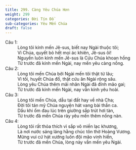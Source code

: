 ```yaml
---
title: 299. Càng Yêu Chúa Hơn
weight: 299
categories: Đời Tín Đồ
sub-categories: Yêu Mến Chúa
draft: false
---
```

<dl><dt>Câu 1:</dt><dd data-verse="1">Lòng tôi kính mến Jê-sus, biết nay Ngài thuộc tôi; <br/>Vì Chúa, quyết bỏ hết mọi ác khiên, Jê-sus ôi! <br/>Nguyền luôn kính mến Jê-sus là Cứu Chúa khoan hồng <br/>Từ trước đã kính mến Ngài, nay mến yêu càng nồng. </dd><dt>Câu 2:</dt><dd data-verse="2">Lòng tôi mến Chúa bởi Ngài mến tôi thật từ lâu; <br/>Vì tôi, huyết Chúa đổ, thật cứu ân Ngài rộng sâu. <br/>Lòng yêu Chúa thêm mãi nhân Ngài đã đính mão gai; <br/>Từ trước đã kính mến Ngài, nay vẫn kính yêu hoài. </dd><dt>Câu 3:</dt><dd data-verse="3">Lòng tôi mến Chúa, dẫu tại đất hay về nhà Cha; <br/>Đời tôi tán mỹ Chúa nguyện hát vang bài thần ca. <br/>Dầu khi ốm đau lúc trên giường sắp trút hơi tàn, <br/>Từ trước đã mến Chúa rày yêu mến thêm nồng nàn. </dd><dt>Câu 4:</dt><dd data-verse="4">Lòng tôi rất thỏa thích vì sắp vô miền lạc khương, <br/>Là nơi nước sáng láng hằng chúc tôn thờ Hoàng Vương. <br/>Mừng vui cứ hát xướng luôn đội mão vinh hiển, <br/>Từ trước đã mến Chúa, lòng này vẫn mến yêu Ngài. </dd></dl>